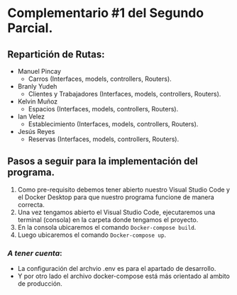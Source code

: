 # Complementario #1 del Segundo Parcial.
## Repartición de Rutas:
* Manuel Pincay
   - Carros (Interfaces, models, controllers, Routers).
* Branly Yudeh
   - Clientes y Trabajadores (Interfaces, models, controllers, Routers).
* Kelvin Muñoz
   - Espacios (Interfaces, models, controllers, Routers).
* Ian Velez
   - Establecimiento (Interfaces, models, controllers, Routers). 
* Jesús Reyes
   - Reservas (Interfaces, models, controllers, Routers).

## Pasos a seguir para la implementación del programa.
1. Como pre-requisito debemos tener abierto nuestro Visual Studio Code y el Docker Desktop para que nuestro programa funcione de manera correcta.
2. Una vez tengamos abierto el Visual Studio Code, ejecutaremos una terminal (consola) en la carpeta donde tengamos el proyecto.
3. En la consola ubicaremos el comando `Docker-compose build`.
4. Luego ubicaremos el comando `Docker-compose up`.

### *A tener cuenta*:
- La configuración del archvio .env es para el apartado de desarrollo.
- Y por otro lado el archivo docker-compose está más orientado al ambito de producción.